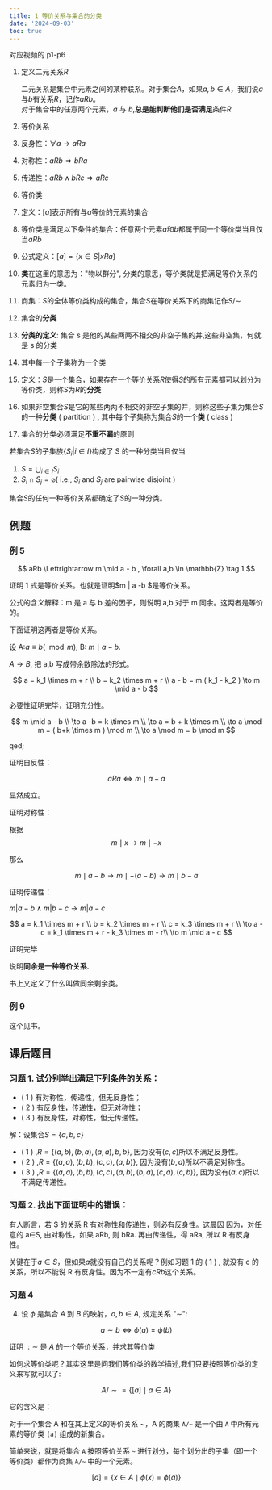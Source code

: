 ```yaml
---
title: 1 等价关系与集合的分类
date: '2024-09-03'
toc: true
---
```


对应视频的 p1-p6

1.  定义二元关系$R$

    二元关系是集合中元素之间的某种联系。对于集合$A$，如果$a, b \in A$，我们说$a$与$b$有关系$R$，记作$aRb$。  
    对于集合中的任意两个元素，$a$ 与 $b$,**总是能判断他们是否满足**条件$R$

2.  等价关系
   1.  反身性：$\forall a \to aRa$
   2.  对称性：$aRb \Rightarrow bRa$
   3.  传递性：$aRb \land bRc \Rightarrow aRc$
3.  等价类
   1.  定义：$[a]$表示所有与$a$等价的元素的集合
   2.  等价类是满足以下条件的集合：任意两个元素$a$和$b$都属于同一个等价类当且仅当$aRb$
   3.  公式定义：$[a]= \{ x \in S | xRa  \}$
   4.  **类**在这里的意思为："物以群分", 分类的意思，等价类就是把满足等价关系的元素归为一类。
4.  商集：$S$的全体等价类构成的集合，集合$S$在等价关系下的商集记作$S / \sim$
4.  集合的**分类**
   1. **分类的定义**: 集合 s 是他的某些两两不相交的非空子集的并,这些非空集，何就是 s 的分类
   1. 其中每一个子集称为一个类
   1.  定义：$S$是一个集合，如果存在一个等价关系$R$使得$S$的所有元素都可以划分为等价类，则称$S$为$R$的**分类**
   2.  如果非空集合$S$是它的某些两两不相交的非空子集的并，则称这些子集为集合$S$的一种**分类** ( partition ) , 其中每个子集称为集合$S$的一个**类** ( class )
   3. 集合的分类必须满足**不重不漏**的原则

若集合$S$的子集族$\{S_i | i \in I\}$构成了 S 的一种分类当且仅当

1.  $S = \bigcup_{i \in I} S_i$
2.  $S_i \cap S_j = \varnothing$( i.e., $S_i$ and $S_j$ are pairwise disjoint )

集合$S$的任何一种等价关系都确定了$S$的一种分类。

## 例题

### 例 5

$$
aRb \Leftrightarrow  m \mid a - b , \forall a,b \in \mathbb{Z} \tag 1
$$

证明 1 式是等价关系。也就是证明$m | a -b $是等价关系。

公式的含义解释：m 是 a 与 b 差的因子，则说明 a,b 对于 m 同余。这两者是等价的。

下面证明这两者是等价关系。

设 A:$a \equiv b ( \mod m )$, B: $m \mid a-b$.

$A \to B$, 把 a,b 写成带余数除法的形式。

$$
a = k_1 \times m + r \\
b = k_2 \times m + r \\
a - b = m ( k_1 - k_2 ) \to m \mid a - b
$$

必要性证明完毕，证明充分性。

$$
m \mid a - b  \\
\to a -b = k \times m \\
\to a = b + k \times m \\
\to a \mod m = ( b+k \times m ) \mod m \\
\to a \mod m = b \mod m
$$

qed;

证明自反性：

$$
aRa \Leftrightarrow m \mid a - a
$$

显然成立。

证明对称性：

根据
$$
m \mid x \to m \mid -x
$$

那么

$$
m \mid a - b \to m \mid - ( a - b ) \to  m \mid b - a
$$

证明传递性：

$m | a - b \land m| b - c \to m | a - c$

$$
a = k_1 \times m + r \\
b = k_2 \times m + r \\
c = k_3 \times m + r \\
\to a - c = k_1 \times m + r - k_3 \times m  - r\\
\to m \mid a - c
$$

证明完毕

说明**同余是一种等价关系**.

书上又定义了什么叫做同余剩余类。

### 例 9

这个见书。

## 课后题目

### 习题 1.  试分别举出满足下列条件的关系：
-   ( 1 ) 有对称性，传递性，但无反身性；
-   ( 2 ) 有反身性，传递性，但无对称性；
-   ( 3 ) 有反身性，对称性，但无传递性。

解：设集合$S = \{a,b,c\}$

-   ( 1 ) ,$R = \{( a,b ) , ( b,a ) , ( a,a ) ,{b,b}\}$, 因为没有$( c,c )$所以不满足反身性。
-   ( 2 ) ,$R = \{( a,a ) , ( b,b ) , ( c,c ) , ( a,b ) \}$, 因为没有$( b,a )$所以不满足对称性。
-   ( 3 ) ,$R = \{( a,a ) , ( b,b ) , ( c,c ) , ( a,b ) , ( b,a ) , ( c,a ) , ( c,b ) \}$, 因为没有$( a,c )$所以不满足传递性。

### 习题 2. 找出下面证明中的错误：

有人断言，若 S 的关系 R 有对称性和传递性，则必有反身性。这晨因
因为，对任意的 a∈S, 由对称性，如果 aRb, 则 bRa. 再由传递性，得 aRa, 所以
R 有反身性。

关键在于$a \in S$，但如果$a$就没有自己的关系呢？例如习题 1 的 ( 1 ) , 就没有 c 的关系，所以不能说 R 有反身性。因为不一定有$cRb$这个关系。

### 习题 4

4.  设 $\phi$ 是集合 $A$ 到 $B$ 的映射，$a,b\in A$, 规定关系 "$\sim$":

$$a\sim b\iff\phi ( a ) =\phi ( b ) $$

证明 $: \sim$ 是 $A$ 的一个等价关系，并求其等价类


如何求等价类呢？其实这里是问我们等价类的数学描述,我们只要按照等价类的定义来写就可以了:

$$A/\sim=\{[a] \mid a\in A\}$$

它的含义是：

对于一个集合 A 和在其上定义的等价关系 ~，A 的商集 `A/~` 是一个由 `A` 中所有元素的等价类 `[a]` 组成的新集合。

简单来说，就是将集合 `A` 按照等价关系 `~` 进行划分，每个划分出的子集（即一个等价类）都作为商集 `A/~` 中的一个元素。

$$
[a] = \{ x \in A \mid \phi(x) = \phi(a) \}
$$
